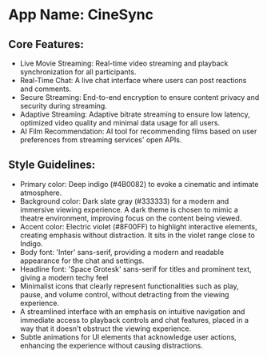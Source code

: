 # **App Name**: CineSync

## Core Features:

- Live Movie Streaming: Real-time video streaming and playback synchronization for all participants.
- Real-Time Chat: A live chat interface where users can post reactions and comments.
- Secure Streaming: End-to-end encryption to ensure content privacy and security during streaming.
- Adaptive Streaming: Adaptive bitrate streaming to ensure low latency, optimized video quality and minimal data usage for all users.
- AI Film Recommendation: AI tool for recommending films based on user preferences from streaming services' open APIs.

## Style Guidelines:

- Primary color: Deep indigo (#4B0082) to evoke a cinematic and intimate atmosphere.
- Background color: Dark slate gray (#333333) for a modern and immersive viewing experience. A dark theme is chosen to mimic a theatre environment, improving focus on the content being viewed.
- Accent color: Electric violet (#8F00FF) to highlight interactive elements, creating emphasis without distraction. It sits in the violet range close to Indigo.
- Body font: 'Inter' sans-serif, providing a modern and readable appearance for the chat and settings.
- Headline font: 'Space Grotesk' sans-serif for titles and prominent text, giving a modern techy feel
- Minimalist icons that clearly represent functionalities such as play, pause, and volume control, without detracting from the viewing experience.
- A streamlined interface with an emphasis on intuitive navigation and immediate access to playback controls and chat features, placed in a way that it doesn't obstruct the viewing experience.
- Subtle animations for UI elements that acknowledge user actions, enhancing the experience without causing distractions.